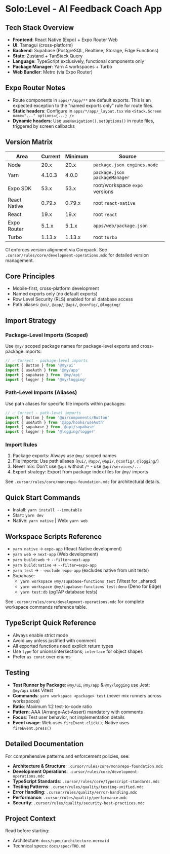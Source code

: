 # Solo:Level - AI Feedback Coach App

## Tech Stack Overview
- **Frontend**: React Native (Expo) + Expo Router Web
- **UI**: Tamagui (cross-platform)
- **Backend**: Supabase (PostgreSQL, Realtime, Storage, Edge Functions)
- **State**: Zustand + TanStack Query
- **Language**: TypeScript exclusively, functional components only
- **Package Manager**: Yarn 4 workspaces + Turbo
- **Web Bundler**: Metro (via Expo Router)

## Expo Router Notes
- Route components in `apps/*/app/**` are default exports. This is an expected exception to the "named exports only" rule for route files.
- **Static headers**: Configure in `apps/*/app/_layout.tsx` via `<Stack.Screen name="..." options={...} />`
- **Dynamic headers**: Use `useNavigation().setOptions()` in route files, triggered by screen callbacks

## Version Matrix
| Area          | Current        | Minimum | Source |
| ------------- | -------------- | ------- | ------ |
| Node          | 20.x           | 20.x    | `package.json engines.node` |
| Yarn          | 4.10.3         | 4.0.0   | `package.json packageManager` |
| Expo SDK      | 53.x           | 53.x    | root/workspace `expo` versions |
| React Native  | 0.79.x         | 0.79.x  | root `react-native` |
| React         | 19.x           | 19.x    | root `react` |
| Expo Router   | 5.1.x          | 5.1.x   | `apps/web/package.json` |
| Turbo         | 1.13.x         | 1.13.x  | root `turbo` |

CI enforces version alignment via Corepack. See `.cursor/rules/core/development-operations.mdc` for detailed version management.

## Core Principles
- Mobile-first, cross-platform development
- Named exports only (no default exports)
- Row Level Security (RLS) enabled for all database access
- Path aliases: `@ui/`, `@app/`, `@api/`, `@config/`, `@logging/`

## Import Strategy

### Package-Level Imports (Scoped)
Use `@my/` scoped package names for package-level exports and cross-package imports:

```typescript
// ✅ Correct - package-level imports
import { Button } from '@my/ui'
import { useAuth } from '@my/app' 
import { supabase } from '@my/api'
import { logger } from '@my/logging'
```

### Path-Level Imports (Aliases)
Use path aliases for specific file imports within packages:

```typescript
// ✅ Correct - path-level imports  
import { Button } from '@ui/components/Button'
import { useAuth } from '@app/hooks/useAuth'
import { supabase } from '@api/supabase'
import { logger } from '@logging/logger'
```

### Import Rules
1. Package exports: Always use `@my/` scoped names
2. File imports: Use path aliases (`@ui/`, `@app/`, `@api/`, `@config/`, `@logging/`)
3. Never mix: Don't use `@api` without `/*` - use `@api/services/...`
4. Export strategy: Export from package index files for `@my/` imports

See `.cursor/rules/core/monorepo-foundation.mdc` for architectural details.

## Quick Start Commands
- Install: `yarn install --immutable`
- Start: `yarn dev`
- Native: `yarn native` | Web: `yarn web`

## Workspace Scripts Reference
- `yarn native` → `expo-app` (React Native development)
- `yarn web` → `next-app` (Web development)
- `yarn build:web` → `--filter=next-app`
- `yarn build:native` → `--filter=expo-app`
- `yarn test` → `--exclude expo-app` (excludes native from unit tests)
- Supabase:
  - `yarn workspace @my/supabase-functions test` (Vitest for _shared)
  - `yarn workspace @my/supabase-functions test:deno` (Deno for Edge)
  - `yarn test:db` (pgTAP database tests)

See `.cursor/rules/core/development-operations.mdc` for complete workspace commands reference table.

## TypeScript Quick Reference
- Always enable strict mode
- Avoid `any` unless justified with comment
- All exported functions need explicit return types
- Use `type` for unions/intersections; `interface` for object shapes
- Prefer `as const` over enums

## Testing
- **Test Runner by Package**: `@my/ui`, `@my/app` & `@my/logging` use Jest; `@my/api` uses Vitest
- **Commands**: `yarn workspace <package> test` (never mix runners across workspaces)
- **Ratio**: Maximum 1:2 test-to-code ratio
- **Pattern**: AAA (Arrange-Act-Assert) mandatory with comments
- **Focus**: Test user behavior, not implementation details
 - **Event usage**: Web uses `fireEvent.click()`; Native uses `fireEvent.press()`

## Detailed Documentation

For comprehensive patterns and enforcement policies, see:
- **Architecture & Structure**: `.cursor/rules/core/monorepo-foundation.mdc`
- **Development Operations**: `.cursor/rules/core/development-operations.mdc`
- **TypeScript Standards**: `.cursor/rules/core/typescript-standards.mdc`
- **Testing Patterns**: `.cursor/rules/quality/testing-unified.mdc`
- **Error Handling**: `.cursor/rules/quality/error-handling.mdc`
- **Performance**: `.cursor/rules/quality/performance.mdc`
- **Security**: `.cursor/rules/quality/security-best-practices.mdc`

## Project Context
Read before starting:
- Architecture: `docs/spec/architecture.mermaid`
- Technical specs: `docs/spec/TRD.md`